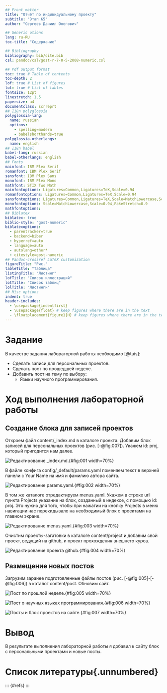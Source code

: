 ```yaml
---
## Front matter
title: "Отчёт по индивидуальному проекту"
subtitle: "Этап №5"
author: "Сергеев Даниил Олегович"

## Generic otions
lang: ru-RU
toc-title: "Содержание"

## Bibliography
bibliography: bib/cite.bib
csl: pandoc/csl/gost-r-7-0-5-2008-numeric.csl

## Pdf output format
toc: true # Table of contents
toc-depth: 2
lof: true # List of figures
lot: true # List of tables
fontsize: 12pt
linestretch: 1.5
papersize: a4
documentclass: scrreprt
## I18n polyglossia
polyglossia-lang:
  name: russian
  options:
	- spelling=modern
	- babelshorthands=true
polyglossia-otherlangs:
  name: english
## I18n babel
babel-lang: russian
babel-otherlangs: english
## Fonts
mainfont: IBM Plex Serif
romanfont: IBM Plex Serif
sansfont: IBM Plex Sans
monofont: IBM Plex Mono
mathfont: STIX Two Math
mainfontoptions: Ligatures=Common,Ligatures=TeX,Scale=0.94
romanfontoptions: Ligatures=Common,Ligatures=TeX,Scale=0.94
sansfontoptions: Ligatures=Common,Ligatures=TeX,Scale=MatchLowercase,Scale=0.94
monofontoptions: Scale=MatchLowercase,Scale=0.94,FakeStretch=0.9
mathfontoptions:
## Biblatex
biblatex: true
biblio-style: "gost-numeric"
biblatexoptions:
  - parentracker=true
  - backend=biber
  - hyperref=auto
  - language=auto
  - autolang=other*
  - citestyle=gost-numeric
## Pandoc-crossref LaTeX customization
figureTitle: "Рис."
tableTitle: "Таблица"
listingTitle: "Листинг"
lofTitle: "Список иллюстраций"
lotTitle: "Список таблиц"
lolTitle: "Листинги"
## Misc options
indent: true
header-includes:
  - \usepackage{indentfirst}
  - \usepackage{float} # keep figures where there are in the text
  - \floatplacement{figure}{H} # keep figures where there are in the text
---
```


# Задание

В качестве задания лабораторной работы необходимо [@tuis]:

- Сделать записи для персональных проектов.
- Сделать пост по прошедшей неделе.
- Добавить пост на тему по выбору:
  - Языки научного программирования.

# Ход выполнения лабораторной работы

## Создание блока для записей проектов

Откроем файл content/_index.md в каталоге проекта. Добавим блок записей для персональных проектов (рис. [-@fig:007]). Укажем id: proj, который пригодится нам далее.

![Редактирование _index.md.](image/1.PNG){#fig:001 width=70%}

В файле конфига config/_default/params.yaml поменяем текст в верхней панели с Your Name на имя и фамилию автора сайта.

![Редактирование params.yaml.](image/2.PNG){#fig:002 width=70%}

В том же каталоге отредактируем menus.yaml. Укажем в строке url пункта Projects указание на блок, созданный в индексе, с помощью id: proj. Это нужно для того, чтобы при нажатии на кнопку Projects в меню навигации нас перекидывало на необходимый блок с проектами на главном экране.

![Редактирование menus.yaml.](image/3.PNG){#fig:003 width=70%}

Очистим проекты-загатовки в каталоге content/project и добавим свой проект, ведущий на github, и проект прохождения внешнего курса.

![Редактирование проекта github.](image/4.PNG){#fig:004 width=70%}

## Размещение новых постов

Загрузим заранее подготовленные файлы постов (рис. [-@fig:005]-[-@fig:006]) в каталог content/post. Обновим сайт.

![Пост по прошлой неделе.](image/5.PNG){#fig:005 width=70%}

![Пост о научных языках программирования.](image/6.PNG){#fig:006 width=70%}

![Посты и блок проектов на сайте.](image/7.PNG){#fig:007 width=70%}

# Вывод

В результате выполнения лабораторной работы я добавил к сайту блок с персональными проектами и новые посты.

# Список литературы{.unnumbered}

::: {#refs}
:::
